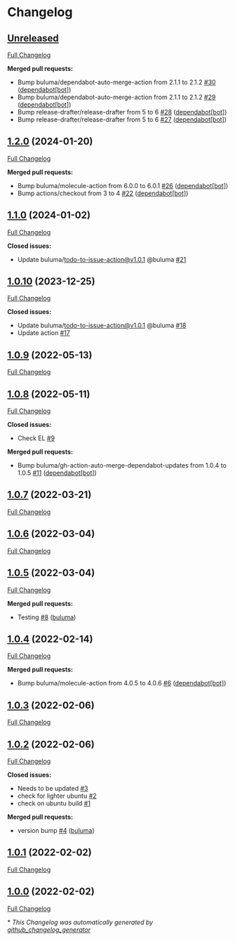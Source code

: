 # Changelog

## [Unreleased](https://github.com/buluma/ansible-role-etherpad/tree/HEAD)

[Full Changelog](https://github.com/buluma/ansible-role-etherpad/compare/1.2.0...HEAD)

**Merged pull requests:**

- Bump buluma/dependabot-auto-merge-action from 2.1.1 to 2.1.2 [\#30](https://github.com/buluma/ansible-role-etherpad/pull/30) ([dependabot[bot]](https://github.com/apps/dependabot))
- Bump buluma/dependabot-auto-merge-action from 2.1.1 to 2.1.2 [\#29](https://github.com/buluma/ansible-role-etherpad/pull/29) ([dependabot[bot]](https://github.com/apps/dependabot))
- Bump release-drafter/release-drafter from 5 to 6 [\#28](https://github.com/buluma/ansible-role-etherpad/pull/28) ([dependabot[bot]](https://github.com/apps/dependabot))
- Bump release-drafter/release-drafter from 5 to 6 [\#27](https://github.com/buluma/ansible-role-etherpad/pull/27) ([dependabot[bot]](https://github.com/apps/dependabot))

## [1.2.0](https://github.com/buluma/ansible-role-etherpad/tree/1.2.0) (2024-01-20)

[Full Changelog](https://github.com/buluma/ansible-role-etherpad/compare/1.1.0...1.2.0)

**Merged pull requests:**

- Bump buluma/molecule-action from 6.0.0 to 6.0.1 [\#26](https://github.com/buluma/ansible-role-etherpad/pull/26) ([dependabot[bot]](https://github.com/apps/dependabot))
- Bump actions/checkout from 3 to 4 [\#22](https://github.com/buluma/ansible-role-etherpad/pull/22) ([dependabot[bot]](https://github.com/apps/dependabot))

## [1.1.0](https://github.com/buluma/ansible-role-etherpad/tree/1.1.0) (2024-01-02)

[Full Changelog](https://github.com/buluma/ansible-role-etherpad/compare/1.0.10...1.1.0)

**Closed issues:**

- Update buluma/todo-to-issue-action@v1.0.1 @buluma [\#21](https://github.com/buluma/ansible-role-etherpad/issues/21)

## [1.0.10](https://github.com/buluma/ansible-role-etherpad/tree/1.0.10) (2023-12-25)

[Full Changelog](https://github.com/buluma/ansible-role-etherpad/compare/1.0.9...1.0.10)

**Closed issues:**

- Update buluma/todo-to-issue-action@v1.0.1 @buluma [\#18](https://github.com/buluma/ansible-role-etherpad/issues/18)
- Update action [\#17](https://github.com/buluma/ansible-role-etherpad/issues/17)

## [1.0.9](https://github.com/buluma/ansible-role-etherpad/tree/1.0.9) (2022-05-13)

[Full Changelog](https://github.com/buluma/ansible-role-etherpad/compare/1.0.8...1.0.9)

## [1.0.8](https://github.com/buluma/ansible-role-etherpad/tree/1.0.8) (2022-05-11)

[Full Changelog](https://github.com/buluma/ansible-role-etherpad/compare/1.0.7...1.0.8)

**Closed issues:**

- Check EL [\#9](https://github.com/buluma/ansible-role-etherpad/issues/9)

**Merged pull requests:**

- Bump buluma/gh-action-auto-merge-dependabot-updates from 1.0.4 to 1.0.5 [\#11](https://github.com/buluma/ansible-role-etherpad/pull/11) ([dependabot[bot]](https://github.com/apps/dependabot))

## [1.0.7](https://github.com/buluma/ansible-role-etherpad/tree/1.0.7) (2022-03-21)

[Full Changelog](https://github.com/buluma/ansible-role-etherpad/compare/1.0.6...1.0.7)

## [1.0.6](https://github.com/buluma/ansible-role-etherpad/tree/1.0.6) (2022-03-04)

[Full Changelog](https://github.com/buluma/ansible-role-etherpad/compare/1.0.5...1.0.6)

## [1.0.5](https://github.com/buluma/ansible-role-etherpad/tree/1.0.5) (2022-03-04)

[Full Changelog](https://github.com/buluma/ansible-role-etherpad/compare/1.0.4...1.0.5)

**Merged pull requests:**

- Testing [\#8](https://github.com/buluma/ansible-role-etherpad/pull/8) ([buluma](https://github.com/buluma))

## [1.0.4](https://github.com/buluma/ansible-role-etherpad/tree/1.0.4) (2022-02-14)

[Full Changelog](https://github.com/buluma/ansible-role-etherpad/compare/1.0.3...1.0.4)

**Merged pull requests:**

- Bump buluma/molecule-action from 4.0.5 to 4.0.6 [\#6](https://github.com/buluma/ansible-role-etherpad/pull/6) ([dependabot[bot]](https://github.com/apps/dependabot))

## [1.0.3](https://github.com/buluma/ansible-role-etherpad/tree/1.0.3) (2022-02-06)

[Full Changelog](https://github.com/buluma/ansible-role-etherpad/compare/1.0.2...1.0.3)

## [1.0.2](https://github.com/buluma/ansible-role-etherpad/tree/1.0.2) (2022-02-06)

[Full Changelog](https://github.com/buluma/ansible-role-etherpad/compare/1.0.1...1.0.2)

**Closed issues:**

- Needs to be updated [\#3](https://github.com/buluma/ansible-role-etherpad/issues/3)
- check for lighter ubuntu [\#2](https://github.com/buluma/ansible-role-etherpad/issues/2)
- check on ubuntu build [\#1](https://github.com/buluma/ansible-role-etherpad/issues/1)

**Merged pull requests:**

- version bump [\#4](https://github.com/buluma/ansible-role-etherpad/pull/4) ([buluma](https://github.com/buluma))

## [1.0.1](https://github.com/buluma/ansible-role-etherpad/tree/1.0.1) (2022-02-02)

[Full Changelog](https://github.com/buluma/ansible-role-etherpad/compare/1.0.0...1.0.1)

## [1.0.0](https://github.com/buluma/ansible-role-etherpad/tree/1.0.0) (2022-02-02)

[Full Changelog](https://github.com/buluma/ansible-role-etherpad/compare/88d2d3431a6bbfed5fd40bb5239d91e760f540e9...1.0.0)



\* *This Changelog was automatically generated by [github_changelog_generator](https://github.com/github-changelog-generator/github-changelog-generator)*
